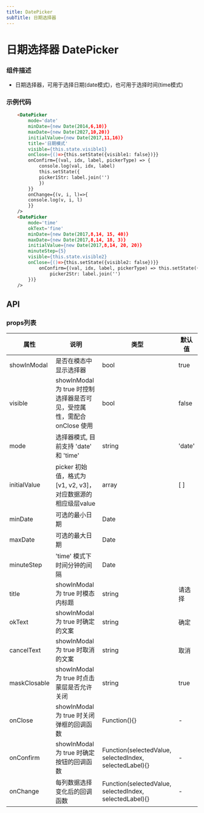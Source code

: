 ```yaml
---
title: DatePicker
subTitle: 日期选择器
---
```


# 日期选择器 DatePicker

### 组件描述
- 日期选择器，可用于选择日期(date模式)，也可用于选择时间(time模式)

### 示例代码

```html
	<DatePicker 
		mode='date' 
		minDate={new Date(2014,6,10)}
		maxDate={new Date(2027,10,20)}
		initialValue={new Date(2017,11,16)}
		title='日期模式'
		visible={this.state.visible1}
		onClose={()=>{this.setState({visible1: false})}}
		onConfirm={(val, idx, label, pickerType) => {
			console.log(val, idx, label)
			this.setState({
			picker1Str: label.join('')
			})
		}}
		onChange={(v, i, l)=>{
		console.log(v, i, l)
		}}
	/>
	<DatePicker 
		mode='time' 
		okText='fine'
		minDate={new Date(2017,8,14, 15, 40)}
		maxDate={new Date(2017,8,14, 18, 3)}
		initialValue={new Date(2017,8,14, 20, 20)}
		minuteStep={5} 
		visible={this.state.visible2}
		onClose={()=>{this.setState({visible2: false})}}
			onConfirm={(val, idx, label, pickerType) => this.setState({
				picker2Str: label.join('')
		})}
	/>
```

## API

### props列表

属性 | 说明 | 类型 | 默认值
----|-----|------|------
| showInModal | 是否在模态中显示选择器 | bool | true |
| visible | showInModal 为 true 时控制选择器是否可见，受控属性，需配合 onClose 使用 | bool | false |
| mode | 选择器模式, 目前支持 'date' 和 'time' | string | 'date' |
| initialValue | picker 初始值，格式为[v1, v2, v3]，对应数据源的相应级层value | array | [ ] |
| minDate | 可选的最小日期 | Date |  |
| maxDate | 可选的最大日期 | Date |  |
| minuteStep | 'time' 模式下时间分钟的间隔 | Date |  |
| title | showInModal 为 true 时模态内标题 | string | 请选择 |
| okText | showInModal 为 true 时确定的文案 | string | 确定 |
| cancelText | showInModal 为 true 时取消的文案 | string | 取消 |
| maskClosable | showInModal 为 true 时点击蒙层是否允许关闭 | string | true |
| onClose | showInModal 为 true 时关闭弹框的回调函数 | Function(){} | - |
| onConfirm | showInModal 为 true 时确定按钮的回调函数 | Function(selectedValue, selectedIndex, selectedLabel){} | - |
| onChange | 每列数据选择变化后的回调函数 | Function(selectedValue, selectedIndex, selectedLabel){} | - |



